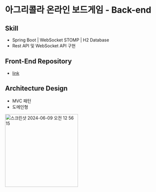 # 아그리콜라 온라인 보드게임 - Back-end

## Skill
* Spring Boot | WebSocket STOMP | H2 Database <br>
* Rest API 및 WebSocket API 구현 


## Front-End Repository
* [link](https://github.com/sogong-sogong/agricola-frontend)


## Architecture Design
* MVC 패턴
* 도메인형 <br>
<img width="239" alt="스크린샷 2024-06-09 오전 12 56 15" src="https://github.com/sogong-sogong/agricola-server/assets/91944385/0e836fa2-c2b9-43f6-a86d-ec9d942fddd2"/>
